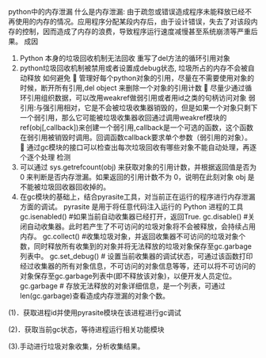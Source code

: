 python中的内存泄漏
什么是内存泄漏:
由于疏忽或错误造成程序未能释放已经不再使用的内存的情况。应用程序分配某段内存后，由于设计错误，失去了对该段内存的控制，因而造成了内存的浪费，导致程序运行速度减慢甚至系统崩溃等严重后果。
成因
1.	Python 本身的垃圾回收机制无法回收 重写了del方法的循环引用对象
2.	python垃圾回收机制被禁用或者设置成debug状态, 垃圾所占的内存不会被自动释放
如何避免
	管理好每个python对象的引用，尽量在不需要使用对象的时候，断开所有引用,del object 来删除一个对象的引用计数
	尽量少通过循环引用组织数据，可以改用weakref做弱引用或者用id之类的句柄访问对象
弱引用:与强引用相对，它是不会被垃圾收集器销毁的，但是如果一个对象只剩下一个弱引用，那么它可能被垃圾收集器收回通过调用weakref模块的ref(obj[,callback])来创建一个弱引用,callback是一个可选的函数，这个函数在弱引用被销毁时调用。回调函数callback要求单个参数（弱引用的对象）。
	通过gc模块的接口可以检查出每次垃圾回收有哪些对象不能自动处理，再逐个逐个处理
检测
3.	可以通过 sys.getrefcount(obj) 来获取对象的引用计数，并根据返回值是否为 0 来判断是否内存泄漏。如果返回的引用计数不为 0，说明在此刻对象 obj 是不能被垃圾回收器回收掉的。
4.	在gc模块的基础上，结合pyrasite工具，对当前正在运行的程序进行内存泄漏方面的调试。
pyrasite 是用于将任意代码注入运行的 Python 进程的工具
gc.isenabled() #如果当前自动收集器已经打开，返回True.  gc.disable() #关闭自动收集器。此时若产生了不可访问的垃圾对象将不会被释放，会持续占用内存。 gc.collect() #收集垃圾对象，并返回收集器不可访问的垃圾对象个数，同时释放所有收集到的对象并将无法释放的垃圾对象保存至gc.garbage列表中。 gc.set_debug() # 设置当前收集器的调试状态，可通过该函数打印经过收集器的所有对象信息，不可访问的对象信息等等，还可以将不可访问的对象保存至gc.garbage列表中(即不释放该对象)，以便开发人员定位。 gc.garbage # 存放无法释放的对象详细信息，是一个列表，可通过len(gc.garbage)查看造成内存泄漏的对象个数。

(1)．获取进程id并使用pyrasite模块在该进程进行gc调试

(2)．获取当前gc状态，等待进程运行相关功能模块

(3).手动进行垃圾对象收集，分析收集结果。

